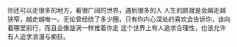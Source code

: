 
你还可以走很多的地方，看很广阔的世界，遇到很多的人
人生的路就是会越走越狭窄，越走越唯一。无论曾经绕了多少圈，只有你内心深处的喜欢会告诉你，该向着哪里前行，而且会像漩涡一样推着你走
这个世界上有人追求合理性，也该允许有人追求浪漫与痴狂。
